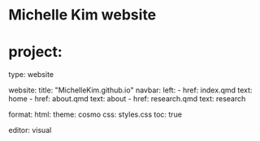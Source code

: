 # Michelle Kim website
# project:
  type: website
  
website:
  title: "MichelleKim.github.io"
  navbar:
    left: 
      - href: index.qmd
        text: home
      - href: about.qmd
        text: about
      - href: research.qmd
        text: research
      

format:
  html:
    theme: cosmo
    css: styles.css
    toc: true

editor: visual
